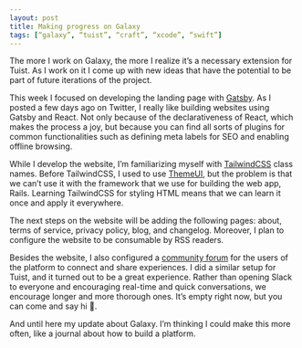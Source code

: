 ```yaml
---
layout: post
title: Making progress on Galaxy
tags: [“galaxy”, “tuist”, “craft”, “xcode”, “swift”]
---
```


The more I work on Galaxy, the more I realize it’s a necessary extension for Tuist. As I work on it I come up with new ideas that have the potential to be part of future iterations of the project.

This week I focused on developing the landing page with [Gatsby](https://gatsbyjs.org). As I posted a few days ago on Twitter, I really like building websites using Gatsby and React. Not only because of the declarativeness of React, which makes the process a joy, but because you can find all sorts of plugins for common functionalities such as defining meta labels for SEO and enabling offline browsing.

While I develop the website, I’m familiarizing myself with [TailwindCSS](https://tailwindcss.com) class names. Before TailwindCSS, I used to use [ThemeUI](https://theme-ui.com), but the problem is that we can’t use it with the framework that we use for building the web app, Rails. Learning TailwindCSS for styling HTML means that we can learn it once and apply it everywhere.

The next steps on the website will be adding the following pages: about, terms of service, privacy policy, blog, and changelog. Moreover, I plan to configure the website to be consumable by RSS readers.

Besides the website, I also configured a [community forum](https://community.appgalaxy.io) for the users of the platform to connect and share experiences. I did a similar setup for Tuist, and it turned out to be a great experience. Rather than opening Slack to everyone and encouraging real-time and quick conversations, we encourage longer and more thorough ones. It’s empty right now, but you can come and say hi 👋.

And until here my update about Galaxy. I’m thinking I could make this more often, like a journal about how to build a platform.
